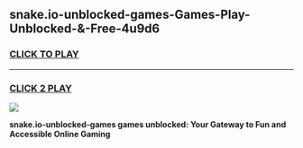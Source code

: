 
## snake.io-unblocked-games-Games-Play-Unblocked-&-Free-4u9d6
<h3>
<a href="https://premium76.site?title=snake.io-unblocked-games&ref=24A">CLICK TO PLAY</a></h3>
<hr>

<h3>
<a href="https://premium76.site?title=snake.io-unblocked-games&ref=24A">CLICK 2 PLAY</a>
  
</h3>

<a href="https://premium76.site?title=snake.io-unblocked-games&ref=24A"><img src="https://clearcache.store/games.png"></a>


**snake.io-unblocked-games games unblocked: Your Gateway to Fun and Accessible Online Gaming**
